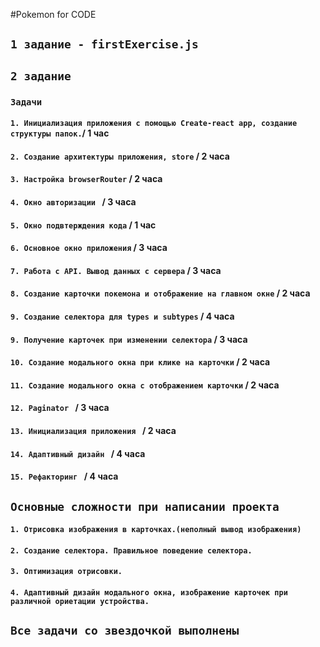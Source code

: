#Pokemon for CODE
## `1 задание - firstExercise.js`


## `2 задание`
### `Задачи`
#### `1. Инициализация приложения с помощью Create-react app, создание структуры папок.`/  1 час  
#### `2. Создание архитектуры приложения, store` / 2 часа
#### `3. Настройка browserRouter` / 2 часа
#### `4. Окно авторизации ` / 3 часа  
#### `5. Окно подвтерждения кода` / 1 час  
#### `6. Основное окно приложения` / 3 часа  
#### `7. Работа с API. Вывод данных с сервера` / 3 часа  
#### `8. Создание карточки покемона и отображение на главном окне` / 2 часа  
#### `9. Создание селектора для types и subtypes` / 4 часа  
#### `9. Получение карточек при изменении селектора` / 3 часа  
#### `10. Создание модального окна при клике на карточки` / 2 часа  
#### `11. Создание модального окна с отображением карточки` / 2 часа  
#### `12. Paginator ` / 3 часа  
#### `13. Инициализация приложения ` / 2 часа  
#### `14. Адаптивный дизайн ` / 4 часа  
#### `15. Рефакторинг ` / 4 часа  

## `Основные сложности при написании проекта`
#### `1. Отрисовка изображения в карточках.(неполный вывод изображения) `
#### `2. Создание селектора. Правильное поведение селектора.`
#### `3. Оптимизация отрисовки. `
#### `4. Адаптивный дизайн модального окна, изображение карточек при различной ориетации устройства. `

## `Все задачи со звездочкой выполнены` 
